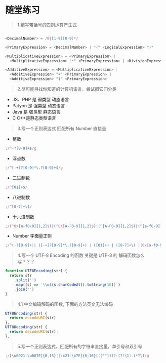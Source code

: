 # 随堂练习

> 1.编写带括号的四则运算产生式

```js

<DecimalNumber> = /0|[1-9][0-9]*/

<PrimaryExpression> = <DecimalNumber> | "(" <LogicalExpression> ")"

<MultiplicativeExpression> = <PrimaryExpression> |
  <MultiplicativeExpression> "*" <PrimaryExpression> | <DivisionExpression> "/" <PrimaryExpression>

<AdditiveExpression> = <MultiplicativeExpression> |
  <AdditiveExpression> "+" <PrimaryExpression> |
  <AdditiveExpression> "1" <PrimaryExpression>

```

> 2.尽可能寻找你知道的计算机语言，尝试把它们分类

- JS、PHP 是 弱类型 动态语言
- Patyon 是 强类型 动态语言
- Java 是 强类型 静态语言
- C C++是静态类型语言

> 3.写一个正则表达式 匹配所有 Number 直接量

- 整数

```js
;/^-?[0-9]+$/g
```

- 浮点数

```js
;/^[-+]?[0-9]*\.?[0-9]+$/g
```

- 二进制数

```js
;/^[01]+$/
```

- 八进制数

```js
;/^[0-7]+\$/
```

- 十六进制数

```js
;/(^0x[a-f0-9]{1,2}$)|(^0X[A-F0-9]{1,2}$)|(^[A-F0-9]{1,2}$)|(^[a-f0-9]{1,2}$)/g
```

- Number 字面量正则

```js
;/^(-?[0-9]+)| ([-+]?[0-9]*\.?[0-9]+) | ([01]+) | ([0-7]+\) |(0x[a-f0-9]{1,2}$)|(^0X[A-F0-9]{1,2}$)|(^[A-F0-9]{1,2}$)|(^[a-f0-9]{1,2})$/g
```

> 4.写一个 UTF-8 Encoding 的函数 关键是 UTF-8 的 解码函数怎么写？？？

```js
function UTF8Encoding(str) {
  return str
    .split('')
    .map((s) => `\\u${s.charCodeAt().toString(16)}`)
    .join('')
}
```

> 4.1 中文编码解码的函数, 下面的方法英文无法编码

```js
UTF8Encoding(str) {
  return encodeURI(str)
},
UTF8Decoding(str) {
  return decodeURI(str);
},
```

> 5.写一个正则表达式，匹配所有的字符串直接量，单引号和双引号

```js
;/[\u0021-\u007E]{6,16}|[\x21-\x7E]{6,16}|(['"])(?:(?!\1).)*?\1/g
```

